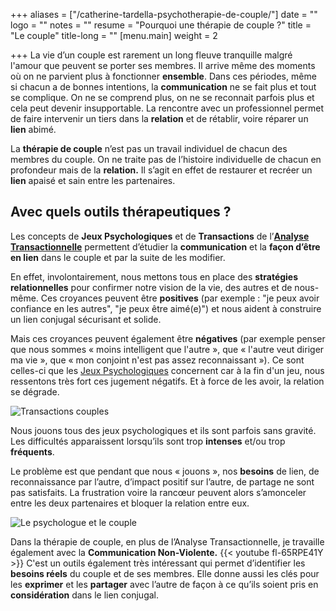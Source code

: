 +++
aliases = ["/catherine-tardella-psychotherapie-de-couple/"]
date = ""
logo = ""
notes = ""
resume = "Pourquoi une thérapie de couple ?"
title = "Le couple"
title-long = ""
[menu.main]
weight = 2

+++
La vie d’un couple est rarement un long fleuve tranquille malgré l'amour que peuvent se porter ses membres. Il arrive même des moments où on ne parvient plus à fonctionner **ensemble**. Dans ces périodes, même si chacun a de bonnes intentions, la **communication** ne se fait plus et tout se complique. On ne se comprend plus, on ne se reconnait parfois plus et cela peut devenir insupportable. La rencontre avec un professionnel permet de faire intervenir un tiers dans la **relation** et de rétablir, voire réparer un **lien** abimé.

La **thérapie de couple** n’est pas un travail individuel de chacun des membres du couple. On ne traite pas de l’histoire individuelle de chacun en profondeur mais de la **relation.** Il s’agit en effet de restaurer et recréer un **lien** apaisé et sain entre les partenaires.

## Avec quels outils thérapeutiques ?

Les concepts de **Jeux Psychologiques** et de **Transactions** de l’[**Analyse Transactionnelle**](https://ct-psy.com/pages/l-analyse-transactionnelle/) permettent d’étudier la **communication** et la **façon d’être en lien** dans le couple et par la suite de les modifier.

En effet, involontairement, nous mettons tous en place des **stratégies relationnelles** pour confirmer notre vision de la vie, des autres et de nous-même. Ces croyances peuvent être **positives** (par exemple : "je peux avoir confiance en les autres", "je peux être aimé(e)") et nous aident à construire un lien conjugal sécurisant et solide.

Mais ces croyances peuvent également être **négatives** (par exemple penser que nous sommes « moins intelligent que l'autre », que « l'autre veut diriger ma vie », que « mon conjoint n'est pas assez reconnaissant »). Ce sont celles-ci que les [Jeux Psychologiques](https://ct-psy.com/posts/a-quoi-jouons-nous-relation/) concernent car à la fin d'un jeu, nous ressentons très fort ces jugement négatifs. Et à force de les avoir, la relation se dégrade.

![Transactions couples](https://ct-psy.com/wp-content/uploads/2017/10/communication-1991854_1280.png-300x105.jpg)

Nous jouons tous des jeux psychologiques et ils sont parfois sans gravité. Les difficultés apparaissent lorsqu’ils sont trop **intenses** et/ou trop **fréquents**.

Le problème est que pendant que nous « jouons », nos **besoins** de lien, de reconnaissance par l’autre, d’impact positif sur l’autre, de partage ne sont pas satisfaits. La frustration voire la rancœur peuvent alors s’amonceler entre les deux partenaires et bloquer la relation entre eux.

![Le psychologue et le couple](https://ct-psy.com/wp-content/uploads/2017/10/stockvault-exchanging-ideas-argument-and-debate-concept196023-300x142.jpg)

Dans la thérapie de couple, en plus de l’Analyse Transactionnelle, je travaille également avec la **Communication Non-Violente.** {{< youtube fl-65RPE41Y >}} C'est un outils également très intéressant qui permet d’identifier les **besoins réels** du couple et de ses membres. Elle donne aussi les clés pour les **exprimer** et les **partager** avec l’autre de façon à ce qu’ils soient pris en **considération** dans le lien conjugal.